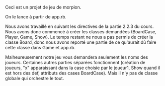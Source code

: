 Ceci est un projet de jeu de morpion.

On le lance à partir de app.rb.

Nous avons travaillé en suivant les directives de la partie 2.2.3 du cours. Nous avons donc commencé à créer les classes demandées (BoardCase, Player, Game, Show). Le temps restant ne nous a pas permis de créer la classe Board, donc nous avons reporté une partie de ce qu'aurait dû faire cette classe dans Game et app.rb.

Malheureusement notre jeu vous demandera seulement les noms des joueurs. Certaines autres parties séparées fonctionnent (création de joueurs, "x" apparaissant dans la case choisie par le joueur1, Show quand il est hors des def, attributs des cases BoardCase). Mais il n'y pas de classe globale qui orchestre le tout.
